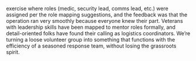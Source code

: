 exercise where roles (medic, security lead, comms lead, etc.) were assigned per the role mapping suggestions, and the feedback was that the operation ran very smoothly because everyone knew their part. Veterans with leadership skills have been mapped to mentor roles formally, and detail-oriented folks have found their calling as logistics coordinators. We’re turning a loose volunteer group into something that functions with the efficiency of a seasoned response team, without losing the grassroots spirit.